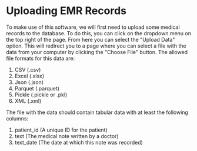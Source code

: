 # Uploading EMR Records

To make use of this software, we will first need to upload some medical records to the database. To do this, you can click on the dropdown menu on the top right of the page. From here you can select the "Upload Data" option. This will redirect you to a page where you can select a file with the data from your computer by clicking the "Choose File" button. The allowed file formats for this data are:

1. CSV (.csv)
2. Excel (.xlsx)
3. Json (.json)
4. Parquet (.parquet)
5. Pickle (.pickle or .pkl)
6. XML (.xml)

The file with the data should contain tabular data with at least the following columns:
1. patient_id (A unique ID for the patient)
2. text (The medical note written by a doctor)
3. text_date (The date at which this note was recorded)